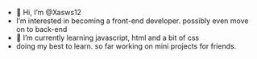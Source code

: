 - 👋 Hi, I’m @Xasws12
- I’m interested in becoming a front-end developer. possibly even move on to back-end
- 🌱 I’m currently learning javascript, html and a bit of css
- doing my best to learn. so far working on mini projects for friends.
